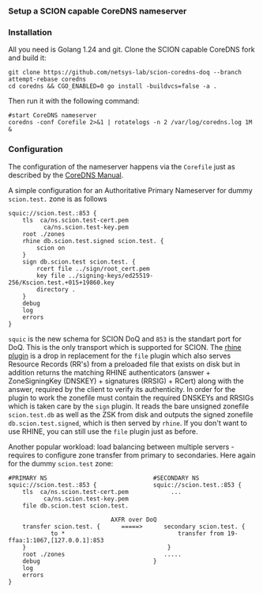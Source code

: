 ### Setup a SCION capable CoreDNS nameserver

### Installation

All you need is Golang 1.24 and git.
Clone the SCION capable CoreDNS fork and build it:

```
git clone https://github.com/netsys-lab/scion-coredns-doq --branch attempt-rebase coredns
cd coredns && CGO_ENABLED=0 go install -buildvcs=false -a .
```

Then run it with the following command:

```
#start CoreDNS nameserver
coredns -conf Corefile 2>&1 | rotatelogs -n 2 /var/log/coredns.log 1M &
```
### Configuration

The configuration of the nameserver happens via the `Corefile` just as described by the [CoreDNS Manual](https://coredns.io/manual/toc/).

A simple configuration for an Authoritative Primary Nameserver for dummy `scion.test.` zone is as follows
```
squic://scion.test.:853 {
	tls  ca/ns.scion.test-cert.pem
		  ca/ns.scion.test-key.pem
	root ./zones
	rhine db.scion.test.signed scion.test. {
		scion on
	}
	sign db.scion.test scion.test. {
	 	rcert file ../sign/root_cert.pem
		key file ../signing-keys/ed25519-256/Kscion.test.+015+19860.key
		directory . 
	}
	debug
	log
	errors
}
```
`squic` is the new schema for SCION DoQ and `853` is the standart port for DoQ.
This is the only transport which is supported for SCION.
The [rhine plugin](https://github.com/netsys-lab/scion-coredns-doq/tree/attempt-rebase/plugin/rhine) is a drop in replacement for the `file` plugin which also serves Resource Records (RR's) from a preloaded file that exists on disk but in addition returns the matching RHINE authenticators (answer + ZoneSigningKey (DNSKEY) + signatures (RRSIG) + RCert) along with the answer, required by the client to verify its authenticity. 
In order for the plugin to work the zonefile must contain the required DNSKEYs and RRSIGs which is taken care by the `sign` plugin. It reads the bare unsigned zonefile `scion.test.db` as well as the ZSK from disk and outputs the signed zonefile `db.scion.test.signed`, which is then served by `rhine`.
If you don't want to use RHINE, you can still use the `file` plugin just as before.

Another popular workload: load balancing between multiple servers - requires to configure zone transfer from primary to secondaries.
Here again for the dummy `scion.test` zone:

```
#PRIMARY NS                              #SECONDARY NS
squic://scion.test.:853 {                squic://scion.test.:853 {
	tls  ca/ns.scion.test-cert.pem            ...
		  ca/ns.scion.test-key.pem
	file db.scion.test scion.test.

                             AXFR over DoQ
    transfer scion.test. {      =====>      secondary scion.test. { 
            to *                                transfer from 19-ffaa:1:1067,[127.0.0.1]:853
    }                                        }
	root ./zones                            .....
	debug                                }
	log
	errors
}
```